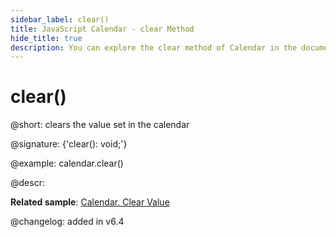 ```yaml
---
sidebar_label: clear()
title: JavaScript Calendar - clear Method
hide_title: true
description: You can explore the clear method of Calendar in the documentation of the DHTMLX JavaScript UI library. Browse developer guides and API reference, try out code examples and live demos, and download a free 30-day evaluation version of DHTMLX Suite 7.
--- 
```


# clear()

@short: clears the value set in the calendar

@signature: {'clear(): void;'}

@example:
calendar.clear()

@descr:

**Related sample**: [Calendar. Clear Value](https://snippet.dhtmlx.com/zu2n05at)

@changelog: added in v6.4
